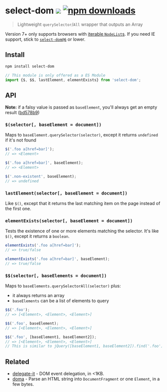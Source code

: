 # select-dom [![][badge-gzip]][link-npm] [![npm downloads][badge-downloads]][link-npm]

[badge-gzip]: https://img.shields.io/bundlephobia/minzip/select-dom.svg?label=gzipped
[badge-downloads]: https://img.shields.io/npm/dt/select-dom.svg
[link-npm]: https://www.npmjs.com/package/select-dom

> Lightweight `querySelector`/`All` wrapper that outputs an Array

Version 7+ only supports browsers with [iterable `NodeList`s](https://developer.mozilla.org/en-US/docs/Web/API/NodeList/entries). If you need IE support, stick to [`select-dom@6`](https://github.com/fregante/select-dom/tree/v6.0.4) or lower.

## Install

```bash
npm install select-dom
```

```js
// This module is only offered as a ES Module
import {$, $$, lastElement, elementExists} from 'select-dom';
```

## API

**Note:** if a falsy value is passed as `baseElement`, you'll always get an empty result ([bd578b9](https://github.com/fregante/select-dom/commit/bd578b975e35d9f802cb43a900a6d3c83095c76a))

### `$(selector[, baseElement = document])`

Maps to `baseElement.querySelector(selector)`, except it returns `undefined` if it's not found

```js
$('.foo a[href=bar]');
// => <Element>

$('.foo a[href=bar]', baseElement);
// => <Element>

$('.non-existent', baseElement);
// => undefined
```

### `lastElement(selector[, baseElement = document])`

Like `$()`, except that it returns the last matching item on the page instead of the first one.

### `elementExists(selector[, baseElement = document])`

Tests the existence of one or more elements matching the selector. It's like `$()`, except it returns a `boolean`.

```js
elementExists('.foo a[href=bar]');
// => true/false

elementExists('.foo a[href=bar]', baseElement);
// => true/false
```

### `$$(selector[, baseElements = document])`

Maps to `baseElements.querySelectorAll(selector)` plus:

- it always returns an array
- `baseElements` can be a list of elements to query

```js
$$('.foo');
// => [<Element>, <Element>, <Element>]

$$('.foo', baseElement);
// => [<Element>, <Element>, <Element>]

$$('.foo', [baseElement1, baseElement2]);
// => [<Element>, <Element>, <Element>]
// This is similar to jQuery([baseElement1, baseElement2]).find('.foo')
```

## Related

- [delegate-it](https://github.com/fregante/delegate-it) - DOM event delegation, in <1KB.
- [doma](https://github.com/fregante/doma) - Parse an HTML string into `DocumentFragment` or one `Element`, in a few bytes.
